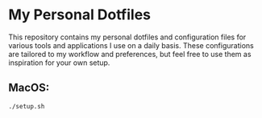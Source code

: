 # My Personal Dotfiles

This repository contains my personal dotfiles and configuration files for various tools and applications I use on a daily basis. These configurations are tailored to my workflow and preferences, but feel free to use them as inspiration for your own setup.

## MacOS:

```sh
./setup.sh
```
